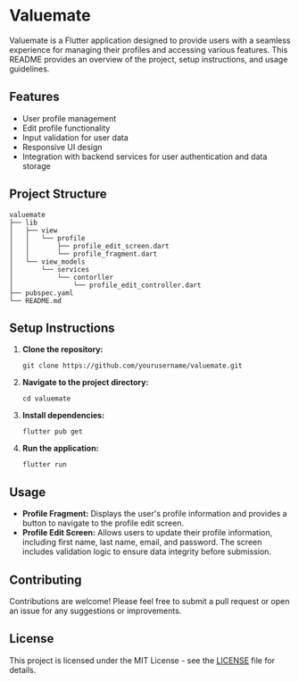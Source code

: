 # Valuemate

Valuemate is a Flutter application designed to provide users with a seamless experience for managing their profiles and accessing various features. This README provides an overview of the project, setup instructions, and usage guidelines.

## Features

- User profile management
- Edit profile functionality
- Input validation for user data
- Responsive UI design
- Integration with backend services for user authentication and data storage

## Project Structure

```
valuemate
├── lib
│   ├── view
│   │   └── profile
│   │       ├── profile_edit_screen.dart
│   │       └── profile_fragment.dart
│   └── view_models
│       └── services
│           └── contorller
│               └── profile_edit_controller.dart
├── pubspec.yaml
└── README.md
```

## Setup Instructions

1. **Clone the repository:**
   ```
   git clone https://github.com/yourusername/valuemate.git
   ```

2. **Navigate to the project directory:**
   ```
   cd valuemate
   ```

3. **Install dependencies:**
   ```
   flutter pub get
   ```

4. **Run the application:**
   ```
   flutter run
   ```

## Usage

- **Profile Fragment:** Displays the user's profile information and provides a button to navigate to the profile edit screen.
- **Profile Edit Screen:** Allows users to update their profile information, including first name, last name, email, and password. The screen includes validation logic to ensure data integrity before submission.

## Contributing

Contributions are welcome! Please feel free to submit a pull request or open an issue for any suggestions or improvements.

## License

This project is licensed under the MIT License - see the [LICENSE](LICENSE) file for details.